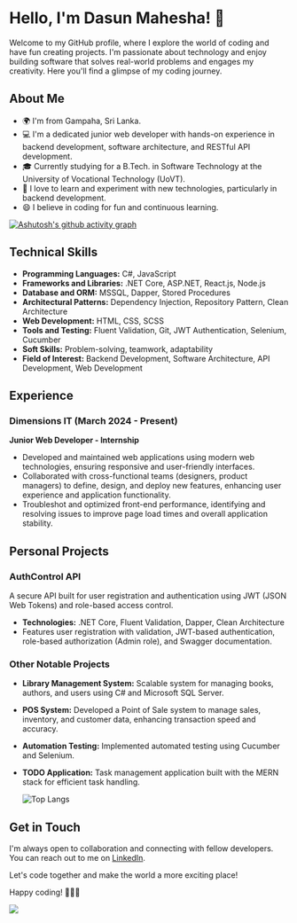 # Hello, I'm Dasun Mahesha! 👋

Welcome to my GitHub profile, where I explore the world of coding and have fun creating projects. I'm passionate about technology and enjoy building software that solves real-world problems and engages my creativity. Here you'll find a glimpse of my coding journey.

## About Me

- 🌍 I'm from Gampaha, Sri Lanka.
- 💻 I'm a dedicated junior web developer with hands-on experience in backend development, software architecture, and RESTful API development.
- 🎓 Currently studying for a B.Tech. in Software Technology at the University of Vocational Technology (UoVT).
- 🚀 I love to learn and experiment with new technologies, particularly in backend development.
- 😄 I believe in coding for fun and continuous learning.
 


 [![Ashutosh's github activity graph](https://github-readme-activity-graph.vercel.app/graph?username=dasunmahesha&theme=github-compact)](https://github.com/ashutosh00710/github-readme-activity-graph)

## Technical Skills

- **Programming Languages:** C#, JavaScript
- **Frameworks and Libraries:** .NET Core, ASP.NET, React.js, Node.js
- **Database and ORM:** MSSQL, Dapper, Stored Procedures
- **Architectural Patterns:** Dependency Injection, Repository Pattern, Clean Architecture
- **Web Development:** HTML, CSS, SCSS
- **Tools and Testing:** Fluent Validation, Git, JWT Authentication, Selenium, Cucumber
- **Soft Skills:** Problem-solving, teamwork, adaptability
- **Field of Interest:** Backend Development, Software Architecture, API Development, Web Development

## Experience

### Dimensions IT (March 2024 - Present)
**Junior Web Developer - Internship**
- Developed and maintained web applications using modern web technologies, ensuring responsive and user-friendly interfaces.
- Collaborated with cross-functional teams (designers, product managers) to define, design, and deploy new features, enhancing user experience and application functionality.
- Troubleshot and optimized front-end performance, identifying and resolving issues to improve page load times and overall application stability.

## Personal Projects

### AuthControl API
A secure API built for user registration and authentication using JWT (JSON Web Tokens) and role-based access control.
- **Technologies:** .NET Core, Fluent Validation, Dapper, Clean Architecture
- Features user registration with validation, JWT-based authentication, role-based authorization (Admin role), and Swagger documentation.

### Other Notable Projects
- **Library Management System:** Scalable system for managing books, authors, and users using C# and Microsoft SQL Server.
- **POS System:** Developed a Point of Sale system to manage sales, inventory, and customer data, enhancing transaction speed and accuracy.
- **Automation Testing:** Implemented automated testing using Cucumber and Selenium.
- **TODO Application:** Task management application built with the MERN stack for efficient task handling.

  ![Top Langs](https://github-readme-stats.vercel.app/api/top-langs/?username=dasunmahesha&layout=compact)



## Get in Touch

I'm always open to collaboration and connecting with fellow developers. You can reach out to me on [LinkedIn](https://www.linkedin.com/in/dasun-mahesha/).

Let's code together and make the world a more exciting place!

Happy coding! 👨‍💻🚀

![](https://komarev.com/ghpvc/?username=dasunmahesha&color=green)
